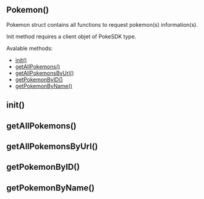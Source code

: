 ## Pokemon()

Pokemon struct contains all functions to request pokemon(s) information(s).

Init method requires a client objet of PokeSDK type. 

Avalable methods: 

- [init()](#init())
- [getAllPokemons()](#getAllPokemons())
- [getAllPokemonsByUrl()](#getAllPokemonsByUrl())
- [getPokemonByID()](#getPokemonByID())
- [getPokemonByName()](#getPokemonByName())


## init()


## getAllPokemons()


## getAllPokemonsByUrl()


## getPokemonByID()


## getPokemonByName()
